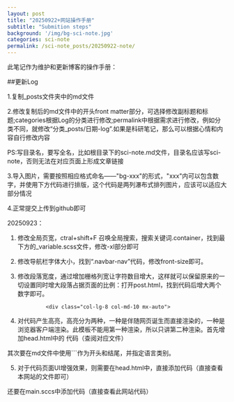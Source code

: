 ```yaml
---
layout: post
title: "20250922+网站操作手册"
subtitle: "Submition steps"
background: '/img/bg-sci-note.jpg'
categories: sci-note
permalink: /sci-note_posts/20250922-note/
---
```

此笔记作为维护和更新博客的操作手册：

##更新Log

1.复制_posts文件夹中的md文件

2.修改复制后的md文件中的开头front matter部分，可选择修改副标题和标题;categories根据Log的分类进行修改;permalink中根据需求进行修改，例如分类不同，就修改“分类_posts/日期-log”.如果是科研笔记，那么可以根据心情和内容自行修改内容

PS:写目录名，要写全名，比如根目录下的sci-note.md文件，目录名应该写sci-note，否则无法在对应页面上形成文章链接

3.导入图片，需要按照相应格式命名——"bg-xxx"的形式，"xxx"内可以包含数字，并使用下方代码进行排版，这个代码是两列瀑布式排列图片，应该可以适应大部分情况

4.正常提交上传到github即可


20250923：

1. 修改全局页宽，ctral+shift+F 召唤全局搜索，搜索关键词.container，找到最下方的_variable.scss文件，修改-xl部分即可
2. 修改导航栏字体大小，找到“.navbar-nav”代码，修改front-size即可。    
3. 修改段落宽度，通过增加栅格列宽让字符数目增大，这样就可以保留原来的一切设置同时增大段落占据页面的比例：打开post.html，找到代码后增大两个数字即可。

                <div class="col-lg-8 col-md-10 mx-auto"> 



4. 对代码产生高亮，高亮分为两种，一种是伴随网页诞生而直接渲染的，一种是浏览器客户端渲染。此模板不能用第一种渲染，所以只讲第二种渲染。首先增加head.html中的
代码（查阅对应文件）

其次要在md文件中使用```作为开头和结尾，并指定语言类别。


5. 对于代码页面UI增强效果，则需要在head.html中，直接添加代码（直接查看本网站的文件即可）

还要在main.sccs中添加代码（直接查看此网站代码）




















<!-- <div style="
  column-count: 2;
  column-gap: 5px;
  max-width: 700px;
  margin: 0 auto;
">
  <img src="/img/bg-run.jpg" style="width:100%; margin-bottom:5px;">
  <img src="/img/bg-run1.jpg" style="width:100%; margin-bottom:5px;">
  <img src="/img/bg-run2.jpg" style="width:100%; margin-bottom:5px;">
  <img src="/img/bg-run3.jpg" style="width:100%; margin-bottom:5px;">
  <img src="/img/bg-run4.jpg" style="width:100%; margin-bottom:5px;">
</div>
-->
